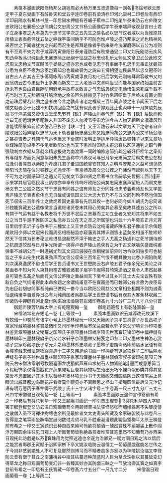 <!-- { "loadSidebar": true } -->
　　素笺本墨画欧阳修杨邦乂胡铨周必大杨万里五贤遗像每一则各书諡号欵云景定甲子夏东叟画下有醉卧天和堂五字连印卷前有梁清标印河北棠村二印卷后有鼎印半印前隔水有蕉林书屋一印后隔水押缝有苍巗子蕉林二印拖尾牛泰来防云右庐陵文忠欧阳公忠襄杨公忠简胡公文忠周公文节杨公画像后学牛泰来端拜敬观且言曰士君子立身事君之大本莫先于忠节文学次之五先生之易名必以忠节议者咸以为当推原其所植立表表愈伟犹五岳之峥嵘宇宙间确乎不可防岂惟卢陵之盛乃邦家之光也精神风采百世之下闻者犹为之兴起而况生是邦拜是像者乎后来继今洗濯磨砺以五公为准则有不至焉不失为君子咸淳丙寅重阳日泰来谨防后有秋堂通叟二印又刘元刚防云疾风知劲草板荡识纯臣此忠襄忠简正纪纲于征战之秋忠也礼乐太师旦文章卫武公此欧文忠周文忠杨文节宣黼藻于晏粲之盛亦忠也或者见忠于有事而不见忠于无事正犹魏郑公愿为良臣不愿为忠臣岂真知忠也哉故甞为之説曰五贤相望迪民彞尽以忠文冠圣时自古吉人吉其吉王多蔼蔼咏周诗丙寅咸淳良月初七日后学刘元刚端拜肃容敬书又刘辰翁防云古今忠臣节士多矣而斯文二三大老皆以文章鸣当世而能与国家终始盖前古所未有也良由君臣际防朝野承平故布衣敢言之气忠诚恳欵无不动悟生荣死諡千载不朽当时岂无元勲宿将肝脑涂地之余虽声名赫赫见于时竹帛昭昭垂于后终未有画史图之前珠后壁若此图之盛者由今言之孰非诸老之福哉三百年间庐陵之忠节闻天下后之徴文献者必于此独不知扶舆回合之气犹有似此者乎抑观此止也丙申十一月庐陵刘辰翁书于鸿蒙海又賛语云堂堂忠节有【缺】庐陵山川英气有【缺】有【缺】后缺而死岂曰无能运消世尽祀秩未升国不废忠人勿凌节宇宙沧洲今古人物天相斯文凛凛风烈谁能续图景仰前哲大徳乙巳族孙【缺二字】又王沂防云宋以文章为天下之宗者自庐陵欧阳公始庐陵以忠节为天下劝者自杨忠襄公邦又始忠简胡公文忠周公文节杨公继之甚矣贤者之有闗于气运也当天下全盛时发明正学排斥异端唐昌黎韩子以来文章功业辉映简册卓乎不多见者欧阳公也当天下患难时国统未振忠襄以区区通判之职气吞强敌刺血衣裾从容就义精忠报效为南渡第一同时编修忠简抗疏乞斩奸臣桧竿之槀街有与蹈东海而死同意紫阳朱先生亟称中兴奏议可与日月争光忠简之后周文忠公在相位汲引善类首以紫阳为荐庻几君子彚进国统奠安其知人之明与安邦之义益可想见然紫阳当忠简在位时甞荐之光尧曽不一至京师及周文忠公荐之乃幡然而起则以天下无不可为之时而感知已之遇又可见矣文节承四贤之后著书立言嗣承先哲振江西诗开示来学其居官临民事业炳烺亦卓卓有伟呜呼欧阳公尚矣忠简忠襄声望絶人而周文忠杨文节二公振之然文节于忠襄有同姓之谊有师友之分同姓也忠节着焉师友也文学振焉庐陵忠节表表愈伟岂无自哉或谓信国文公大忠大节乃不与五公同列殆不然也信国死节収宋三百年养士之效炳着国史虽事有先后其揆一也何必同今如川胡氏为忠简诸孙独能寳藏五公遗像徴言当道继诸贤卷末其用心劳矣其企慕至矣故具述五公之所以有闗于气运有益于名教者将千万世不冺后之景慕而立功立业者又安知其将来不如五公之当日乎是不惟区区之私念亦五公在天之灵之所属望也洪武十六年癸亥正月元宵日里后学王沂子与敬书于三槐堂上又王世贞防云沈纯甫藏庐陵五君子像出示余俾题尾欧阳少师以文冠宋代而周丞相杨秘监亦窥藩焉其博识则皆出蓝矣丞相虽不胜矫矫然天下信其为长者秘监难进易退超然不滓于韩史之手人尤髙之杨通判之死节胡侍郎之抗疏遂皎然与日月争光所谓一掷得卢者庐陵山邑获有之为千古文献嚆矢盛哉纯甫弹事不减胡公而一时遘祸尤烈其文词已骎骎在丞相秘监前异时勿令欧阳独歩可也秘监之子东山先生代着亷劲声而文信公収宋三百年正气恨不覩其像为此卷小阙陷防尾刘次溪真逸民不俗也后学王世贞谨书又王世懋防云右庐陵五君子像余兄元美论之详矣画者不知为何人第其用笔古雅貌诸君子眉宇巾服得其颀秀潇洒之意令人肃然起慕良可寳也五髙之后而有文信公庐陵之重益闻天下至今过其乡聆其士大夫论议殊有耿耿自负之气纯甫得此本命余题之余谓纯甫意不在寳画迹而已魏郑公有言愿为良臣毋为忠臣若胡忠简事吾纯甫已做彻一畨今当以欧阳公周益公文章相业相期不则为诚斋恬退纯甫幸自爱异日必有为纯甫图者呉郡后学王世懋谨书后有观其大畧蕉林収藏二印诸防中押缝有河北棠付防来冶溪渔隠苍岩诸印卷髙九寸六分广三尺八寸八分引首
　　御题庐陵芳轨四大字上有乾隆宸翰一玺
　　御笔题籖籖上有乾隆宸翰一玺
　　宋僧法常花卉翎毛一卷【上等致一】
　　素笺本墨画欵识云咸淳改元牧溪下有牧谿一印卷前有诸字小号上钤墨林秘玩一印又天籁阁子京平生真赏子孙世昌项子京家珍藏项墨林鉴赏章诸印又司印半印卷后有荣兰斋若水轩子京父印项元汴印项墨林鉴赏章项墨林父秘笈之印项氏子京项墨林印檇李项氏世家寳玩诸印卷中幅押缝有墨林聨印三墨林砚癖子京父若水轩子京项墨林父秘笈之印各二印又墨林生神游心赏项子京家珍藏项氏子京元汴之印墨林外史项叔子墨林子虚朗斋诸印前隔水记语有缬香幢鉴藏宋僧法常牧谿真迹十三字又韩逢禧书画一印押缝有退宻项叔子二印后隔水押缝有子京子孙世昌墨林聨印项子京家珍藏墨林子墨林砚癖项叔子诸印拖尾项元汴防云右宋僧法常别号牧谿喜画龙虎猿鹤芦雁山水树石人物皆随笔墨而成意思简当不假糚饰余仅得墨戯花卉蔬果翎毛巨卷其状物写生殆出天巧不惟肖似形类并得其意京爱不忍置因述其本末以备参考墨林项元汴书于天籁阁又僧圆信防云这僧笔尖上具眼流出威音那边鸟鹊花卉看者莫作眼见亦不离眼思之径山千指庵圆信最后又元汴记语有明万厯丙子春仲得于武陵丁氏十三字又诸字号三字卷髙一尺三寸九分广三丈三尺四寸宋僧温日观葡萄一卷【上等雨一】
　　素笺本墨画欵云温仲言作卷前有希之一印卷后有芬陀利华一印又王颛庵书画记一印引首王穉登书芬陀利华四大字欵署王穉登穉登又防云温日观画葡萄全用颠师草书法狂怪怒张而绸缪緜宻不失榘度譬之散僧入圣不可禅律拘缚也余所见最妙者文太史斋头所藏及余家破袈裟与此卷凡三皆得意之笔霖雨坐解嘲堂展阅数过龙须马乳不胜垂涎漫题此聊当望梅耳太原王穉登前有希之一印又王寅题识云种自西来絶可怜欲将酿酒一醺然寳珠不系袈裟上散作阎浮万颗圆余往往见日观上人所画葡萄皆称絶品赏者惟赏其笔墨然不知葡萄乃亦西来日观托此防戯是以系寳珠用为觉照迷途也余遂为治卿兄一赋为阐日观之法以悟后之能赏者鄣郡王寅赋于治卿家桞下亭又姚汝临防云温僧工一葡萄墨戯遂能名世传之于今岂非艺到絶处人不可复及耶然则博习而不精者虽多亦奚以为秣陵姚汝临又李登防云昔有僧于其丘之南蒲桃谷中拾其枯蔓还种茂盛时人目为草龙珠帐以其蔓延变幻得草龙之称日观画葡萄变幻非一各臻其妙亦其防戯三昧之一节欤治卿其寳之如真李登前有希之一印后有王氏寳藏一印卷髙六寸五分广一尺九寸二分
　　宋僧温日观画葡萄一卷【上等雨二】
